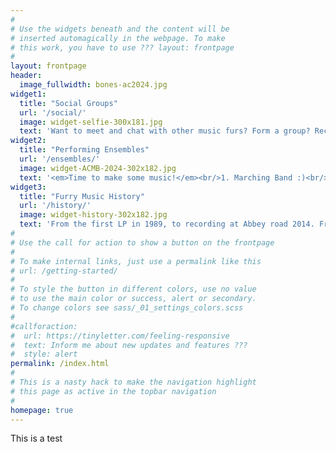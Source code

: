 ```yaml
---
#
# Use the widgets beneath and the content will be
# inserted automagically in the webpage. To make
# this work, you have to use ??? layout: frontpage
#
layout: frontpage
header:
  image_fullwidth: bones-ac2024.jpg
widget1:
  title: "Social Groups"
  url: '/social/'
  image: widget-selfie-300x181.jpg
  text: 'Want to meet and chat with other music furs? Form a group? Record for each other online? Find out what is going on at cons? We have the info for you...'
widget2:
  title: "Performing Ensembles"
  url: '/ensembles/'
  image: widget-ACMB-2024-302x182.jpg
  text: '<em>Time to make some music!</em><br/>1. Marching Band :)<br/>2. Big Band.<br/>3. Furry Choir.<br/>4. Disco Band.<br/>5. etc ...'
widget3:
  title: "Furry Music History"
  url: '/history/'
  image: widget-history-302x182.jpg
  text: 'From the first LP in 1989, to recording at Abbey road 2014. From EDM to Marching Bands. Choirs to Jazz Bands. Chiptunes to Opera music. Musicals to Punk bands. Pawpets to Orchestral. Furry music has been a constant in the fandom.'
#
# Use the call for action to show a button on the frontpage
#
# To make internal links, just use a permalink like this
# url: /getting-started/
#
# To style the button in different colors, use no value
# to use the main color or success, alert or secondary.
# To change colors see sass/_01_settings_colors.scss
#
#callforaction:
#  url: https://tinyletter.com/feeling-responsive
#  text: Inform me about new updates and features ???
#  style: alert
permalink: /index.html
#
# This is a nasty hack to make the navigation highlight
# this page as active in the topbar navigation
#
homepage: true
---
```


This is a test
